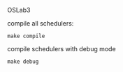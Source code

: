OSLab3

compile all schedulers:
```
make compile
```

compile schedulers with debug mode
```
make debug
```
